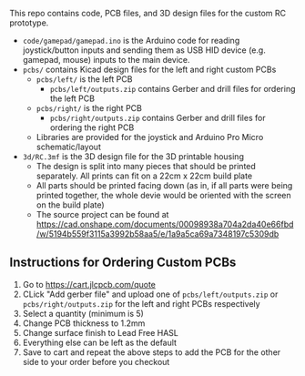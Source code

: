 This repo contains code, PCB files, and 3D design files for the custom RC prototype.

- `code/gamepad/gamepad.ino` is the Arduino code for reading joystick/button inputs and sending them as USB HID device (e.g. gamepad, mouse) inputs to the main device.
- `pcbs/` contains Kicad design files for the left and right custom PCBs
  - `pcbs/left/` is the left PCB
    - `pcbs/left/outputs.zip` contains Gerber and drill files for ordering the left PCB
  - `pcbs/right/` is the right PCB
    - `pcbs/right/outputs.zip` contains Gerber and drill files for ordering the right PCB
  - Libraries are provided for the joystick and Arduino Pro Micro schematic/layout
- `3d/RC.3mf` is the 3D design file for the 3D printable housing
  - The design is split into many pieces that should be printed separately. All prints can fit on a 22cm x 22cm build plate
  - All parts should be printed facing down (as in, if all parts were being printed together, the whole devie would be oriented with the screen on the build plate)
  - The source project can be found at https://cad.onshape.com/documents/00098938a704a2da40e66fbd/w/5194b559f3115a3992b58aa5/e/1a9a5ca69a7348197c5309db

## Instructions for Ordering Custom PCBs
1. Go to https://cart.jlcpcb.com/quote
2. CLick "Add gerber file" and upload one of `pcbs/left/outputs.zip` or `pcbs/right/outputs.zip` for the left and right PCBs respectively
3. Select a quantity (minimum is 5)
4. Change PCB thickness to 1.2mm
5. Change surface finish to Lead Free HASL
6. Everything else can be left as the default
7. Save to cart and repeat the above steps to add the PCB for the other side to your order before you checkout
